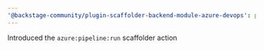 ```yaml
---
'@backstage-community/plugin-scaffolder-backend-module-azure-devops': patch
---
```


Introduced the `azure:pipeline:run` scaffolder action
